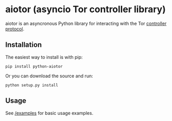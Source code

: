 # aiotor (asyncio Tor controller library)

aiotor is an asyncronous Python library for interacting with the Tor [controller protocol](https://github.com/torproject/torspec/blob/main/control-spec.txt).

## Installation

The easiest way to install is with pip:

```pip install python-aiotor```

Or you can download the source and run:

```python setup.py install```

## Usage

See [/examples](https://github.com/wybiral/aiotor/tree/main/examples) for basic usage examples.
